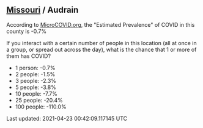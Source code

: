 
## [Missouri](/united-states/missouri) / Audrain

According to [MicroCOVID.org](http://microcovid.org),
the "Estimated Prevalence" of COVID in this county is -0.7%

If you interact with a certain number of people in this location
(all at once in a group, or spread out across the day), what is the chance that
1 or more of them has COVID?

- 1 person: -0.7%
- 2 people: -1.5%
- 3 people: -2.3%
- 5 people: -3.8%
- 10 people: -7.7%
- 25 people: -20.4%
- 100 people: -110.0%

Last updated: 2021-04-23 00:42:09.117145 UTC
